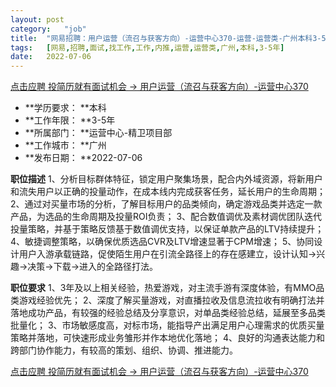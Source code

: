 ```yaml
---
layout:	post
category:	"job"
title:	"网易招聘：用户运营（流召与获客方向）-运营中心370-运营-运营类-广州本科3-5年"
tags:	[网易,招聘,面试,找工作,工作,内推,运营,运营类,广州,本科,3-5年]
date:	2022-07-06
---
```


[点击应聘 投简历就有面试机会 -> 用户运营（流召与获客方向）-运营中心370](http://mobile.bole.netease.com/bole/boleDetail?id=41357&employeeId=346f03c3cda5f04c&key=all)



- **学历要求： **本科
- **工作年限： **3-5年
- **所属部门： **运营中心-精卫项目部
- **工作城市： **广州
- **发布日期： **2022-07-06



**职位描述**
1、分析目标群体特征，锁定用户聚集场景，配合内外域资源，将新用户和流失用户以正确的投量动作，在成本线内完成获客任务，延长用户的生命周期；
2、通过对买量市场的分析，了解目标用户的品类倾向，确定游戏品类并选定一款产品，为选品的生命周期及投量ROI负责；
3、配合数值调优及素材调优团队迭代投量策略，并基于策略反馈基于数值调优支持，以保证单款产品的LTV持续提升；
4、敏捷调整策略，以确保优质选品CVR及LTV增速显著于CPM增速；
5、协同设计用户入游承载链路，促使陌生用户在引流全路径上的存在感建立，设计认知→兴趣→决策→下载→进入的全路径打法。



**职位要求**
1、3年及以上相关经验，热爱游戏，对主流手游有深度体验，有MMO品类游戏经验优先；
2、深度了解买量游戏，对直播拉收及信息流拉收有明确打法并落地成功产品，有较强的经验总结及分享意识，对单品类经验总结，延展至多品类批量化；
3、市场敏感度高，对标市场，能指导产出满足用户心理需求的优质买量策略并落地，可快速形成业务雏形并作本地优化落地；
4、良好的沟通表达能力和跨部门协作能力，有较高的策划、组织、协调、推进能力。



[点击应聘 投简历就有面试机会 -> 用户运营（流召与获客方向）-运营中心370](http://mobile.bole.netease.com/bole/boleDetail?id=41357&employeeId=346f03c3cda5f04c&key=all)